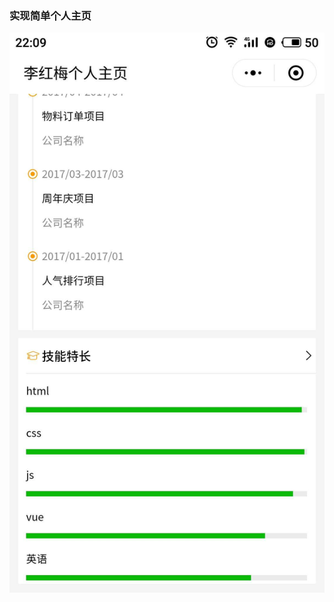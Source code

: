 ### 实现简单个人主页
![image](https://github.com/leinizisky/myProject/blob/master/2018PersonalWeb/ReadImage/1.jpg)


